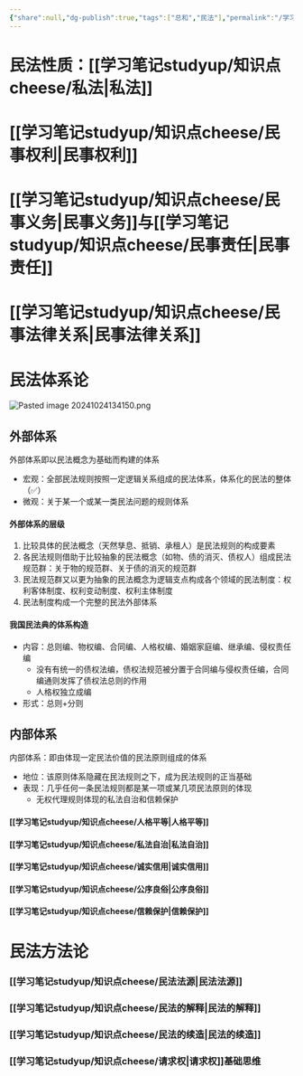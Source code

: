 ```yaml
---
{"share":null,"dg-publish":true,"tags":["总和","民法"],"permalink":"/学习笔记studyup/民法总论/民总袋熊/","dgPassFrontmatter":true,"created":"2024-07-05T10:20:27.838+08:00","updated":"2024-10-30T21:48:25.133+08:00"}
---
```


# 民法性质：[[学习笔记studyup/知识点cheese/私法\|私法]]
# [[学习笔记studyup/知识点cheese/民事权利\|民事权利]]
# [[学习笔记studyup/知识点cheese/民事义务\|民事义务]]与[[学习笔记studyup/知识点cheese/民事责任\|民事责任]]
# [[学习笔记studyup/知识点cheese/民事法律关系\|民事法律关系]]
# 民法体系论
![Pasted image 20241024134150.png](/img/user/%E8%BF%90%E8%A1%8C%E6%9D%82/%E9%99%84%E4%BB%B6/Pasted%20image%2020241024134150.png)
## 外部体系
外部体系即以民法概念为基础而构建的体系
- 宏观：全部民法规则按照一定逻辑关系组成的民法体系，体系化的民法的整体（✅）
- 微观：关于某一个或某一类民法问题的规则体系

#### 外部体系的层级
1. 比较具体的民法概念（天然孳息、抵销、承租人）是民法规则的构成要素
2. 各民法规则借助于比较抽象的民法概念（如物、债的消灭、债权人）组成民法规范群：关于物的规范群、关于债的消灭的规范群
3. 民法规范群又以更为抽象的民法概念为逻辑支点构成各个领域的民法制度：权利客体制度、权利变动制度、权利主体制度
4. 民法制度构成一个完整的民法外部体系
#### 我国民法典的体系构造
- 内容：总则编、物权编、合同编、人格权编、婚姻家庭编、继承编、侵权责任编
	- 没有有统一的债权法编，债权法规范被分置于合同编与侵权责任编，合同编通则发挥了债权法总则的作用
	- 人格权独立成编
- 形式：总则+分则
## 内部体系
内部体系：即由体现一定民法价值的民法原则组成的体系
- 地位：该原则体系隐藏在民法规则之下，成为民法规则的正当基础
- 表现：几乎任何一条民法规则都是某一项或某几项民法原则的体现
	- 无权代理规则体现的私法自治和信赖保护
#### [[学习笔记studyup/知识点cheese/人格平等\|人格平等]]
#### [[学习笔记studyup/知识点cheese/私法自治\|私法自治]]
#### [[学习笔记studyup/知识点cheese/诚实信用\|诚实信用]]
#### [[学习笔记studyup/知识点cheese/公序良俗\|公序良俗]]
#### [[学习笔记studyup/知识点cheese/信赖保护\|信赖保护]]
# 民法方法论
### [[学习笔记studyup/知识点cheese/民法法源\|民法法源]]
### [[学习笔记studyup/知识点cheese/民法的解释\|民法的解释]]
### [[学习笔记studyup/知识点cheese/民法的续造\|民法的续造]]
### [[学习笔记studyup/知识点cheese/请求权\|请求权]]基础思维

